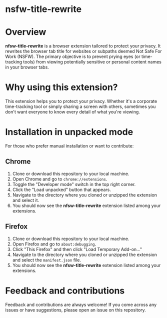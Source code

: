 # nsfw-title-rewrite

# Overview

**nfsw-title-rewrite** is a browser extension tailored to protect your privacy. It rewrites the browser tab title for websites or subpaths deemed Not Safe For Work (NSFW). The primary objective is to prevent prying eyes (or time-tracking tools) from viewing potentially sensitive or personal content names in your browser tabs.

# Why using this extension?

This extension helps you to protect your privacy. Whether it's a corporate time-tracking tool or simply sharing a screen with others, sometimes you don't want everyone to know every detail of what you're viewing.

# Installation in unpacked mode

For those who prefer manual installation or want to contribute:

## Chrome

1. Clone or download this repository to your local machine.
2. Open Chrome and go to `chrome://extensions`.
3. Toggle the "Developer mode" switch in the top right corner.
4. Click the "Load unpacked" button that appears.
5. Navigate to the directory where you cloned or unzipped the extension and select it.
6. You should now see the **nfsw-title-rewrite** extension listed among your extensions.

## Firefox

1. Clone or download this repository to your local machine.
2. Open Firefox and go to `about:debugging`.
3. Click "This Firefox" and then click "Load Temporary Add-on..."
4. Navigate to the directory where you cloned or unzipped the extension and select the `manifest.json` file.
5. You should now see the **nfsw-title-rewrite** extension listed among your extensions.

# Feedback and contributions

Feedback and contributions are always welcome! If you come across any issues or have suggestions, please open an issue on this repository.

